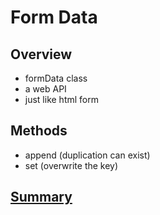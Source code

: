 # Form Data


## Overview
* formData class
* a web API
* just like html form

## Methods
* append (duplication can exist)
* set (overwrite the key)


## [Summary](https://javascript.info/formdata#summary)
